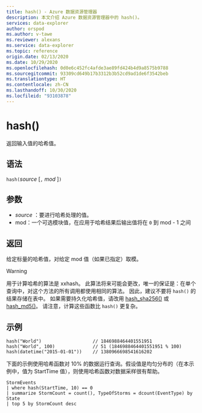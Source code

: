 ```yaml
---
title: hash() - Azure 数据资源管理器
description: 本文介绍 Azure 数据资源管理器中的 hash()。
services: data-explorer
author: orspod
ms.author: v-tawe
ms.reviewer: alexans
ms.service: data-explorer
ms.topic: reference
origin.date: 02/13/2020
ms.date: 10/29/2020
ms.openlocfilehash: 0d0e6c452fc4afde3ae89fd424b4d9a8575b9788
ms.sourcegitcommit: 93309cd649b17b3312b3b52cd9ad1de6f3542beb
ms.translationtype: HT
ms.contentlocale: zh-CN
ms.lasthandoff: 10/30/2020
ms.locfileid: "93103878"
---
```

# <a name="hash"></a>hash()

返回输入值的哈希值。

## <a name="syntax"></a>语法

`hash(`*source* [`,` *mod* ]`)`

## <a name="arguments"></a>参数

* *source* ：要进行哈希处理的值。
* mod：一个可选模块值，在应用于哈希结果后输出值将在 `0` 到 mod - 1 之间

## <a name="returns"></a>返回

给定标量的哈希值，对给定 mod 值（如果已指定）取模。

> [!WARNING]
> 用于计算哈希的算法是 xxhash。
> 此算法将来可能会更改，唯一的保证是：在单个查询中，对这个方法的所有调用都使用相同的算法。
> 因此，建议不要将 `hash()` 的结果存储在表中。 如果需要持久化哈希值，请改用 [hash_sha256()](./sha256hashfunction.md) 或 [hash_md5()](./md5hashfunction.md)。 请注意，计算这些函数比 `hash()` 更复杂。

## <a name="examples"></a>示例

```kusto
hash("World")                   // 1846988464401551951
hash("World", 100)              // 51 (1846988464401551951 % 100)
hash(datetime("2015-01-01"))    // 1380966698541616202
```

下面的示例使用哈希函数对 10% 的数据运行查询。假设值是均匀分布的（在本示例中，值为 StartTime 值），则使用哈希函数对数据采样很有帮助。

<!-- csl: https://help.kusto.chinacloudapi.cn:443/Samples -->
```kusto
StormEvents 
| where hash(StartTime, 10) == 0
| summarize StormCount = count(), TypeOfStorms = dcount(EventType) by State 
| top 5 by StormCount desc
```
